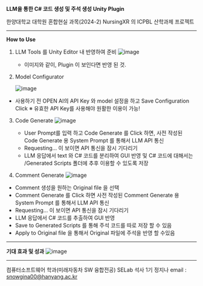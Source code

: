 **LLM을 통한 C# 코드 생성 및 주석 생성 Unity Plugin**

한양대학교 대학원 혼합현실 과목(2024-2)
NursingXR 의 ICPBL 산학과제 프로젝트

------------------------------------------------------------------
**How to Use**
1. LLM Tools 를 Unity Editor 내 반영하여 준비
   ![image](https://github.com/user-attachments/assets/52ad3d49-1af8-488d-bbb1-7269e7cae421)
   - 이미지와 같이, Plugin 이 보인다면 반영 된 것.

2. Model Configurator

   
   ![image](https://github.com/user-attachments/assets/e25a5e9d-992a-4f4f-aa98-ad4c4a3d8ce3)
  - 사용하기 전 OPEN AI의 API Key 와 model 설정을 하고 Save Configuration Click 
   ※ 유효한 API Key를 사용해야 원활한 이용이 가능! 

3. Code Generate
  ![image](https://github.com/user-attachments/assets/1b26db1b-8b65-4e3e-b7b2-003b0ccf7630)
   - User Prompt를 입력 하고 Code Generate 를 Click 하면, 사전 작성된 Code Generate 용  System Prompt 를 통해서 LLM API 통신
   - Requesting... 이 보이면 API 통신을 잠시 기다리기
   - LLM 응답에서 text 와 C# 코드를 분리하여 GUI 반영 및 C# 코드에 대해서는 /Generated Scripts 폴더에 추후 이용할 수 있도록 저장

4. Comment Generate
  ![image](https://github.com/user-attachments/assets/a8591d0f-c63b-4dda-b878-8998fd33c129)
  - Comment 생성을 원하는 Original file 을 선택
  - Comment Generate 를 Click 하면 사전 작성된 Comment Generate 용 System Prompt 를 통해서 LLM API 통신
  - Requesting... 이 보이면 API 통신을 잠시 기다리기
  - LLM 응답에서 C# 코드를 추출하여 GUI 반영
  - Save to Generated Scripts 를 통해 주석 코드를 따로 저장 할 수 있음
  - Apply to Original file 을 통해서 Original 파일에 주석을 반영 할 수있음

------------------------------------------------------------------
**기대 효과 및 성과**
![image](https://github.com/user-attachments/assets/33007ee0-1a37-432e-95d4-28f96c8773f6)


------------------------------------------------------------------
컴퓨터소프트웨어 학과(미래자동차 SW 융합전공) 
SELab 석사 1기 정지나
email : snowgina00@hanyang.ac.kr
